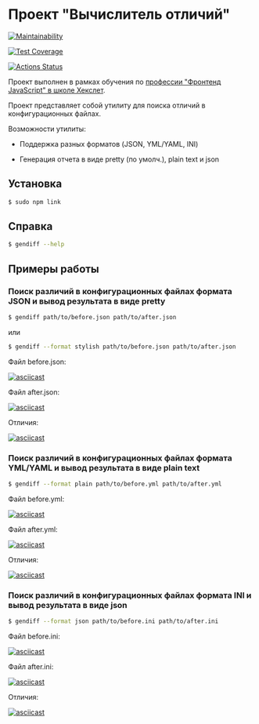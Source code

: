 # Проект "Вычислитель отличий"

[![Maintainability](https://api.codeclimate.com/v1/badges/75256f36faba9b1f2587/maintainability)](https://codeclimate.com/github/elvolt/frontend-project-lvl2/maintainability)

[![Test Coverage](https://api.codeclimate.com/v1/badges/75256f36faba9b1f2587/test_coverage)](https://codeclimate.com/github/elvolt/frontend-project-lvl2/test_coverage)

[![Actions Status](https://github.com/elvolt/frontend-project-lvl2/workflows/Node%20CI/badge.svg)](https://github.com/elvolt/frontend-project-lvl2/actions)

Проект выполнен в рамках обучения по 
[профессии "Фронтенд JavaScript" в школе Хекслет](https://ru.hexlet.io/professions/frontend).

Проект представляет собой утилиту для поиска отличий в конфигурационных файлах.

Возможности утилиты:
* Поддержка разных форматов (JSON, YML/YAML, INI)

* Генерация отчета в виде pretty (по умолч.), plain text и json

## Установка
```bash
$ sudo npm link
```

## Справка
```bash
$ gendiff --help
```

## Примеры работы
### Поиск различий в конфигурационных файлах формата JSON и вывод результата в виде pretty
```bash
$ gendiff path/to/before.json path/to/after.json
```
или
```bash
$ gendiff --format stylish path/to/before.json path/to/after.json
```

Файл before.json:

[![asciicast](https://asciinema.org/a/HccXFzCKZ9jACuX1KBCUoQoxw.svg)](https://asciinema.org/a/HccXFzCKZ9jACuX1KBCUoQoxw?speed=1.8)

Файл after.json:

[![asciicast](https://asciinema.org/a/6HalFUpxdzkMtgGnDg6ceiMBQ.svg)](https://asciinema.org/a/6HalFUpxdzkMtgGnDg6ceiMBQ?speed=1.8)  

Отличия:

[![asciicast](https://asciinema.org/a/6bWHwXSJDBQ3P66oaERe076Tg.svg)](https://asciinema.org/a/6bWHwXSJDBQ3P66oaERe076Tg?speed=1.8)  


### Поиск различий в конфигурационных файлах формата YML/YAML и вывод результата в виде plain text
```bash
$ gendiff --format plain path/to/before.yml path/to/after.yml
```
Файл before.yml:

[![asciicast](https://asciinema.org/a/1lcV6BK4s7LsMkNd0F7x1AbmO.svg)](https://asciinema.org/a/1lcV6BK4s7LsMkNd0F7x1AbmO?speed=1.8)

Файл after.yml:

[![asciicast](https://asciinema.org/a/fl8FJJanHuaENq9m6uYFNoyhj.svg)](https://asciinema.org/a/fl8FJJanHuaENq9m6uYFNoyhj?speed=1.8)

Отличия:

[![asciicast](https://asciinema.org/a/VcXbd9biokJw7hvgY0vVKSQ4a.svg)](https://asciinema.org/a/VcXbd9biokJw7hvgY0vVKSQ4a?speed=1.8)

### Поиск различий в конфигурационных файлах формата INI и вывод результата в виде json
```bash
$ gendiff --format json path/to/before.ini path/to/after.ini
```

Файл before.ini:

[![asciicast](https://asciinema.org/a/zO2u6npkCPieseffvJx8xZJ26.svg)](https://asciinema.org/a/zO2u6npkCPieseffvJx8xZJ26?speed=1.8)

Файл after.ini:

[![asciicast](https://asciinema.org/a/MHaWGKWMIQ7AhLa5yT94uwDcJ.svg)](https://asciinema.org/a/MHaWGKWMIQ7AhLa5yT94uwDcJ?speed=1.8)

Отличия:

[![asciicast](https://asciinema.org/a/ShivWSExNEjbuoO2JbNJaLd7i.svg)](https://asciinema.org/a/ShivWSExNEjbuoO2JbNJaLd7i?speed=1.8)